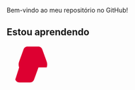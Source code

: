 Bem-vindo ao meu repositório no GitHub!

## Estou aprendendo
<svg xmlns="http://www.w3.org/2000/svg" width="100" height="100" viewBox="0 0 100 100"><path d="M71.9 50.1l-9.9 27.4c-1.6 4.3-4.9 6.7-9.3 6.7h-24c-4.4 0-7.7-2.4-9.3-6.7L28.1 50.1c-1.6-4.3-1.6-9.1 0-13.4l9.9-27.4c1.6-4.3 4.9-6.7 9.3-6.7h24c4.4 0 7.7 2.4 9.3 6.7l9.9 27.4c1.6 4.3 1.6 9.1 0 13.4z" fill="#DD0031"></path></svg>

